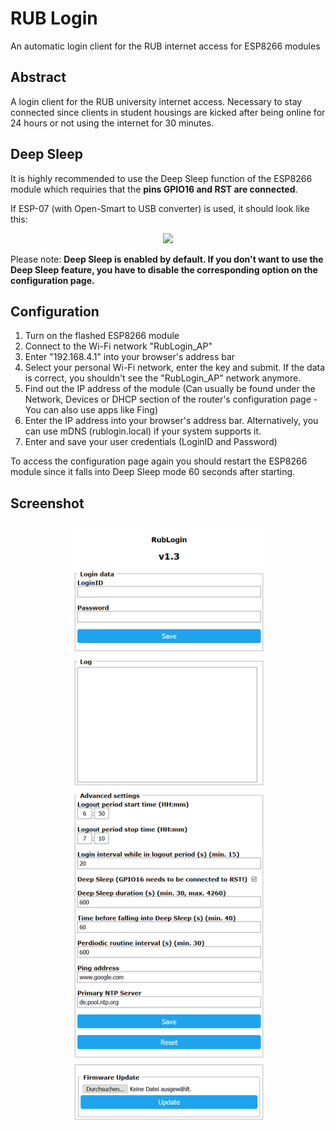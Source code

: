 # RUB Login
An automatic login client for the RUB internet access for ESP8266 modules

## Abstract
A login client for the RUB university internet access. 
Necessary to stay connected since clients in student housings are kicked after being online for 24 hours or not using the internet for 30 minutes. 

## Deep Sleep
It is highly recommended to use the Deep Sleep function of the ESP8266 module which requiries that the **pins GPIO16 and RST are connected**.

If ESP-07 (with Open-Smart to USB converter) is used, it should look like this:

<p align="center">
	<img src="img/open-smart_esp-07.png" width="250">
</p>

Please note: **Deep Sleep is enabled by default. If you don't want to use the Deep Sleep feature, you have to disable the corresponding option on the configuration page.**

## Configuration
1. Turn on the flashed ESP8266 module
2. Connect to the Wi-Fi network "RubLogin_AP"
3. Enter "192.168.4.1" into your browser's address bar
4. Select your personal Wi-Fi network, enter the key and submit. If the data is correct, you shouldn't see the "RubLogin_AP" network anymore.
5. Find out the IP address of the module (Can usually be found under the Network, Devices or DHCP section of the router's configuration page - You can also use apps like Fing)
6. Enter the IP address into your browser's address bar. Alternatively, you can use mDNS (rublogin.local) if your system supports it.
7. Enter and save your user credentials (LoginID and Password)

To access the configuration page again you should restart the ESP8266 module since it falls into Deep Sleep mode 60 seconds after starting.

## Screenshot
<p align="center">
	<img src="img/screenshot.png" width="320">
</p>